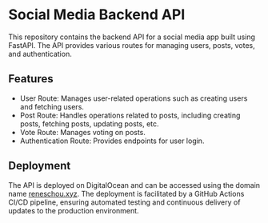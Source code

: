 # Social Media Backend API

This repository contains the backend API for a social media app built using FastAPI. The API provides various routes for managing users, posts, votes, and authentication.

## Features

- User Route: Manages user-related operations such as creating users and fetching users.
- Post Route: Handles operations related to posts, including creating posts, fetching posts, updating posts, etc.
- Vote Route: Manages voting on posts.
- Authentication Route: Provides endpoints for user login.


## Deployment

The API is deployed on DigitalOcean and can be accessed using the domain name [reneschou.xyz](https://reneschou.xyz). The deployment is facilitated by a GitHub Actions CI/CD pipeline, ensuring automated testing and continuous delivery of updates to the production environment.



